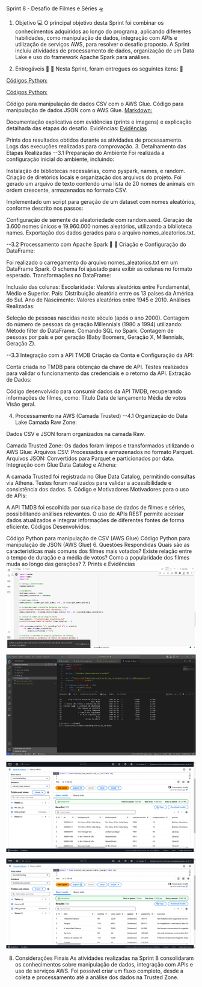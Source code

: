 Sprint 8 - Desafio de Filmes e Séries 🛸
1. Objetivo 💻
O principal objetivo desta Sprint foi combinar os conhecimentos adquiridos ao longo do programa, aplicando diferentes habilidades, como manipulação de dados, integração com APIs e utilização de serviços AWS, para resolver o desafio proposto. A Sprint incluiu atividades de processamento de dados, organização de um Data Lake e uso do framework Apache Spark para análises.

2. Entregáveis 📇
🔧 Nesta Sprint, foram entregues os seguintes itens: 🔧

[Códigos Python:](./desafio/glue_csv_to_parquet.py)

[Códigos Python:](./desafio/glue_json_to_parquet.py)


Código para manipulação de dados CSV com o AWS Glue.
Código para manipulação de dados JSON com o AWS Glue.
[Markdown:](./desafio/markdown.md)

Documentação explicativa com evidências (prints e imagens) e explicação detalhada das etapas do desafio.
Evidências: [Evidências](./evidencias/)

Prints dos resultados obtidos durante as atividades de processamento.
Logs das execuções realizadas para comprovação.
3. Detalhamento das Etapas Realizadas
--3.1 Preparação do Ambiente
    Foi realizada a configuração inicial do ambiente, incluindo:

Instalação de bibliotecas necessárias, como pyspark, names, e random.
Criação de diretórios locais e organização dos arquivos do projeto.
Foi gerado um arquivo de texto contendo uma lista de 20 nomes de animais em ordem crescente, armazenados no formato CSV.

Implementado um script para geração de um dataset com nomes aleatórios, conforme descrito nos passos:

Configuração de semente de aleatoriedade com random.seed.
Geração de 3.600 nomes únicos e 19.960.000 nomes aleatórios, utilizando a biblioteca names.
Exportação dos dados gerados para o arquivo nomes_aleatorios.txt.

--3.2 Processamento com Apache Spark 🎲 🎲
    Criação e Configuração do DataFrame:

Foi realizado o carregamento do arquivo nomes_aleatorios.txt em um DataFrame Spark.
O schema foi ajustado para exibir as colunas no formato esperado.
Transformações no DataFrame:

Inclusão das colunas:
Escolaridade: Valores aleatórios entre Fundamental, Médio e Superior.
País: Distribuição aleatória entre os 13 países da América do Sul.
Ano de Nascimento: Valores aleatórios entre 1945 e 2010.
Análises Realizadas:

Seleção de pessoas nascidas neste século (após o ano 2000).
Contagem do número de pessoas da geração Millennials (1980 a 1994) utilizando:
Método filter do DataFrame.
Comando SQL no Spark.
Contagem de pessoas por país e por geração (Baby Boomers, Geração X, Millennials, Geração Z).

--3.3 Integração com a API TMDB
    Criação da Conta e Configuração da API:

Conta criada no TMDB para obtenção da chave de API.
Testes realizados para validar o funcionamento das credenciais e o retorno da API.
Extração de Dados:

Código desenvolvido para consumir dados da API TMDB, recuperando informações de filmes, como:
Título
Data de lançamento
Média de votos
Visão geral.

4. Processamento na AWS (Camada Trusted)
--4.1 Organização do Data Lake
    Camada Raw Zone:

Dados CSV e JSON foram organizados na camada Raw.

Camada Trusted Zone:
Os dados foram limpos e transformados utilizando o AWS Glue:
Arquivos CSV: Processados e armazenados no formato Parquet.
Arquivos JSON: Convertidos para Parquet e particionados por data.
Integração com Glue Data Catalog e Athena:

A camada Trusted foi registrada no Glue Data Catalog, permitindo consultas via Athena.
Testes foram realizados para validar a acessibilidade e consistência dos dados.
5. Código e Motivadores
Motivadores para o uso de APIs:

A API TMDB foi escolhida por sua rica base de dados de filmes e séries, possibilitando análises relevantes.
O uso de APIs REST permite acessar dados atualizados e integrar informações de diferentes fontes de forma eficiente.
Códigos Desenvolvidos:

Código Python para manipulação de CSV (AWS Glue)
Código Python para manipulação de JSON (AWS Glue)
6. Questões Respondidas
Quais são as características mais comuns dos filmes mais votados?
Existe relação entre o tempo de duração e a média de votos?
Como a popularidade dos filmes muda ao longo das gerações?
7. Prints e Evidências
![Geração de Nomes Aleatórios:](./exercicios/spark_ex1_3etapas/nomes_aleatorios.png)


![Resultados da API TMDB:](./evidencias/TMDB_EX.png)

![Integração com Athena:](./desafio/athena_select_csv_parquet.png)

![Integração com Athena:](./desafio/athena_select_json_parquet.png)

8. Considerações Finais
As atividades realizadas na Sprint 8 consolidaram os conhecimentos sobre manipulação de dados, integração com APIs e uso de serviços AWS.
Foi possível criar um fluxo completo, desde a coleta e processamento até a análise dos dados na Trusted Zone.